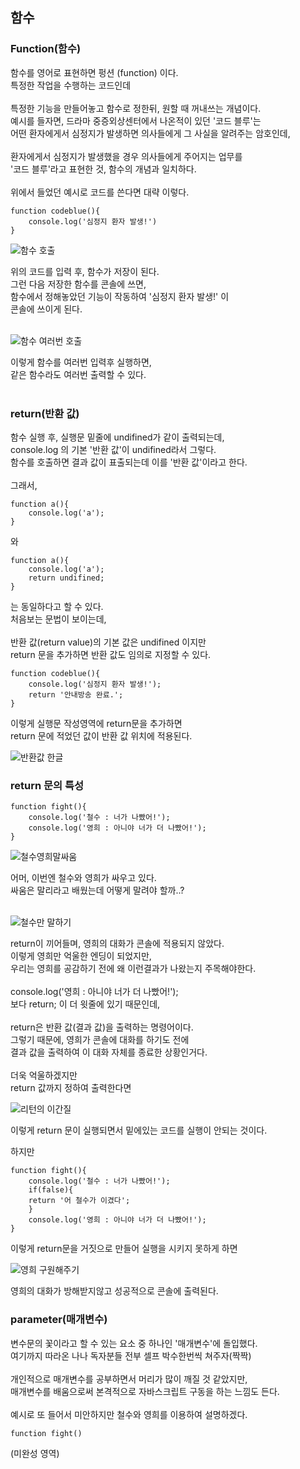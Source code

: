 ## 함수

### Function(함수)

함수를 영어로 표현하면 펑션 (function) 이다.<br/>
특정한 작업을 수행하는 코드인데<br/>
<br/>
특정한 기능을 만들어놓고 함수로 정한뒤, 원할 때 꺼내쓰는 개념이다.<br/>
예시를 들자면, 드라마 중증외상센터에서 나온적이 있던 '코드 블루'는<br/>
어떤 환자에게서 심정지가 발생하면 의사들에게 그 사실을 알려주는 암호인데,<br/>
<br/>
환자에게서 심정지가 발생했을 경우 의사들에게 주어지는 업무를<br/>
'코드 블루'라고 표현한 것, 함수의 개념과 일치하다.<br/>
<br/>
위에서 들었던 예시로 코드를 쓴다면 대략 이렇다.

```
function codeblue(){
    console.log('심정지 환자 발생!')
}
```

![함수 호출](https://github.com/user-attachments/assets/4c51ef22-65cd-44f7-a3cf-4497a78b3fe3)


위의 코드를 입력 후, 함수가 저장이 된다.<br/>
그런 다음 저장한 함수를 콘솔에 쓰면,<br/>
함수에서 정해놓았던 기능이 작동하여 '심정지 환자 발생!' 이<br/>
콘솔에 쓰이게 된다.<br/>
<br/>

![함수 여러번 호출](https://github.com/user-attachments/assets/2f89145a-4285-43e7-a082-a18d2208e564)

이렇게 함수를 여러번 입력후 실행하면,<br/>
같은 함수라도 여러번 출력할 수 있다.<br/>
<br/>

### return(반환 값)

함수 실행 후, 실행문 밑줄에 undifined가 같이 출력되는데,<br/>
console.log 의 기본 '반환 값'이 undifined라서 그렇다.<br/>
함수를 호출하면 결과 값이 표출되는데 이를 '반환 값'이라고 한다.<br/>
<br/>
그래서,

```
function a(){
    console.log('a');
}
```
와
```
function a(){
    console.log('a');
    return undifined;
}
```
는 동일하다고 할 수 있다.<br/>
처음보는 문법이 보이는데,<br/>
<br/>
반환 값(return value)의 기본 값은 undifined 이지만<br/>
return 문을 추가하면 반환 값도 임의로 지정할 수 있다.

```
function codeblue(){
    console.log('심정지 환자 발생!');
    return '안내방송 완료.';
}
```
이렇게 실행문 작성영역에 return문을 추가하면<br/>
return 문에 적었던 값이 반환 값 위치에 적용된다.

![반환값 한글](https://github.com/user-attachments/assets/5e7a624f-124d-48af-9a09-ed45745d4777)

### return 문의 특성

```
function fight(){
    console.log('철수 : 너가 나빴어!');
    console.log('영희 : 아니야 너가 더 나빴어!');
}
```

![철수영희말싸움](https://github.com/user-attachments/assets/fb7133ba-6c2e-4a44-b47b-f0d7cf50f4dc)

어머, 이번엔 철수와 영희가 싸우고 있다.<br/>
싸움은 말리라고 배웠는데 어떻게 말려야 할까..?<br/>
<br/>

![철수만 말하기](https://github.com/user-attachments/assets/284c3124-e0f3-4ee8-a13d-d96e84e9ec1d)

return이 끼어들며, 영희의 대화가 콘솔에 적용되지 않았다.<br/>
이렇게 영희만 억울한 엔딩이 되었지만,<br/>
우리는 영희를 공감하기 전에 왜 이런결과가 나왔는지 주목해야한다.<br/>
<br/>
console.log('영희 : 아니야 너가 더 나빴어!');<br/>
보다 return; 이 더 윗줄에 있기 때문인데,<br/>
<br/>
return은 반환 값(결과 값)을 출력하는 명령어이다.<br/>
그렇기 때문에, 영희가 콘솔에 대화를 하기도 전에<br/>
결과 값을 출력하여 이 대화 자체를 종료한 상황인거다.<br/>
<br/>
더욱 억울하겠지만<br/>
return 값까지 정하여 출력한다면<br/>

![리턴의 이간질](https://github.com/user-attachments/assets/2435d318-1e63-4e24-b6ce-adbed806aa19)

이렇게 return 문이 실행되면서 밑에있는 코드를 실행이 안되는 것이다.<br/>

하지만

```
function fight(){
    console.log('철수 : 너가 나빴어!');
    if(false){
    return '어 철수가 이겼다';
    }
    console.log('영희 : 아니야 너가 더 나빴어!');
}
```
이렇게 return문을 거짓으로 만들어 실행을 시키지 못하게 하면<br/>

![영희 구원해주기](https://github.com/user-attachments/assets/997460c4-5402-4988-93b9-1351ad22e33b)

영희의 대화가 방해받지않고 성공적으로 콘솔에 출력된다.<br/>

### parameter(매개변수)

변수문의 꽃이라고 할 수 있는 요소 중 하나인 '매개변수'에 돌입했다.<br/>
여기까지 따라온 나나 독자분들 전부 셀프 박수한번씩 쳐주자(짝짝)<br/>
<br/>
개인적으로 매개변수를 공부하면서 머리가 많이 깨질 것 같았지만,<br/>
매개변수를 배움으로써 본격적으로 자바스크립트 구동을 하는 느낌도 든다.<br/>
<br/>
예시로 또 들어서 미안하지만 철수와 영희를 이용하여 설명하겠다.<br/>

```
function fight()
```
(미완성 영역)
